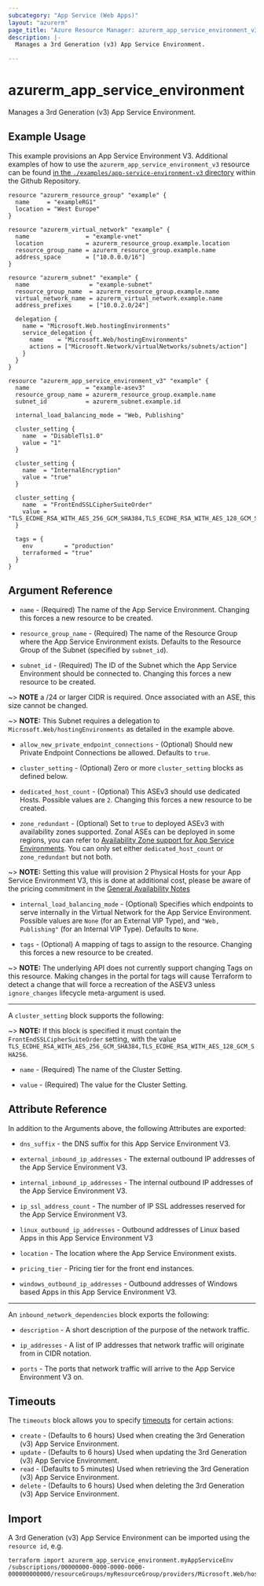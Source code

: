 ```yaml
---
subcategory: "App Service (Web Apps)"
layout: "azurerm"
page_title: "Azure Resource Manager: azurerm_app_service_environment_v3"
description: |-
  Manages a 3rd Generation (v3) App Service Environment.

---
```


# azurerm_app_service_environment

Manages a 3rd Generation (v3) App Service Environment.

## Example Usage

This example provisions an App Service Environment V3. Additional examples of how to use the `azurerm_app_service_environment_v3` resource can be found [in the `./examples/app-service-environment-v3` directory](https://github.com/hashicorp/terraform-provider-azurerm/tree/main/examples/app-service-environment-v3) within the Github Repository.

```hcl
resource "azurerm_resource_group" "example" {
  name     = "exampleRG1"
  location = "West Europe"
}

resource "azurerm_virtual_network" "example" {
  name                = "example-vnet"
  location            = azurerm_resource_group.example.location
  resource_group_name = azurerm_resource_group.example.name
  address_space       = ["10.0.0.0/16"]
}

resource "azurerm_subnet" "example" {
  name                 = "example-subnet"
  resource_group_name  = azurerm_resource_group.example.name
  virtual_network_name = azurerm_virtual_network.example.name
  address_prefixes     = ["10.0.2.0/24"]

  delegation {
    name = "Microsoft.Web.hostingEnvironments"
    service_delegation {
      name    = "Microsoft.Web/hostingEnvironments"
      actions = ["Microsoft.Network/virtualNetworks/subnets/action"]
    }
  }
}

resource "azurerm_app_service_environment_v3" "example" {
  name                = "example-asev3"
  resource_group_name = azurerm_resource_group.example.name
  subnet_id           = azurerm_subnet.example.id

  internal_load_balancing_mode = "Web, Publishing"

  cluster_setting {
    name  = "DisableTls1.0"
    value = "1"
  }

  cluster_setting {
    name  = "InternalEncryption"
    value = "true"
  }

  cluster_setting {
    name  = "FrontEndSSLCipherSuiteOrder"
    value = "TLS_ECDHE_RSA_WITH_AES_256_GCM_SHA384,TLS_ECDHE_RSA_WITH_AES_128_GCM_SHA256"
  }

  tags = {
    env         = "production"
    terraformed = "true"
  }
}
```
## Argument Reference

* `name` - (Required) The name of the App Service Environment. Changing this forces a new resource to be created. 

* `resource_group_name` - (Required) The name of the Resource Group where the App Service Environment exists. Defaults to the Resource Group of the Subnet (specified by `subnet_id`).

* `subnet_id` - (Required) The ID of the Subnet which the App Service Environment should be connected to. Changing this forces a new resource to be created. 

~> **NOTE** a /24 or larger CIDR is required. Once associated with an ASE, this size cannot be changed.

~> **NOTE:** This Subnet requires a delegation to `Microsoft.Web/hostingEnvironments` as detailed in the example above.    

* `allow_new_private_endpoint_connections` - (Optional) Should new Private Endpoint Connections be allowed. Defaults to `true`. 

* `cluster_setting` - (Optional) Zero or more `cluster_setting` blocks as defined below. 

* `dedicated_host_count` - (Optional) This ASEv3 should use dedicated Hosts. Possible values are `2`. Changing this forces a new resource to be created.

* `zone_redundant` - (Optional) Set to `true` to deployed ASEv3 with availability zones supported. Zonal ASEs can be deployed in some regions, you can refer to [Availability Zone support for App Service Environments](https://docs.microsoft.com/en-us/azure/app-service/environment/zone-redundancy). You can only set either `dedicated_host_count` or `zone_redundant` but not both.

~> **NOTE:** Setting this value will provision 2 Physical Hosts for your App Service Environment V3, this is done at additional cost, please be aware of the pricing commitment in the [General Availability Notes](https://techcommunity.microsoft.com/t5/apps-on-azure/announcing-app-service-environment-v3-ga/ba-p/2517990)

* `internal_load_balancing_mode` - (Optional) Specifies which endpoints to serve internally in the Virtual Network for the App Service Environment. Possible values are `None` (for an External VIP Type), and `"Web, Publishing"` (for an Internal VIP Type). Defaults to `None`.

* `tags` - (Optional) A mapping of tags to assign to the resource. Changing this forces a new resource to be created.

~> **NOTE:** The underlying API does not currently support changing Tags on this resource. Making changes in the portal for tags will cause Terraform to detect a change that will force a recreation of the ASEV3 unless `ignore_changes` lifecycle meta-argument is used.

---

A `cluster_setting` block supports the following:

~> **NOTE:** If this block is specified it must contain the `FrontEndSSLCipherSuiteOrder` setting, with the value `TLS_ECDHE_RSA_WITH_AES_256_GCM_SHA384,TLS_ECDHE_RSA_WITH_AES_128_GCM_SHA256`.

* `name` - (Required) The name of the Cluster Setting. 

* `value` - (Required) The value for the Cluster Setting. 

## Attribute Reference

In addition to the Arguments above, the following Attributes are exported:

* `dns_suffix` - the DNS suffix for this App Service Environment V3. 

* `external_inbound_ip_addresses` - The external outbound IP addresses of the App Service Environment V3.

* `internal_inbound_ip_addresses` - The internal outbound IP addresses of the App Service Environment V3.

* `ip_ssl_address_count` - The number of IP SSL addresses reserved for the App Service Environment V3.

* `linux_outbound_ip_addresses` - Outbound addresses of Linux based Apps in this App Service Environment V3

* `location` - The location where the App Service Environment exists.

* `pricing_tier` - Pricing tier for the front end instances.

* `windows_outbound_ip_addresses` - Outbound addresses of Windows based Apps in this App Service Environment V3. 

--- 

An `inbound_network_dependencies` block exports the following:

* `description` - A short description of the purpose of the network traffic.

* `ip_addresses` - A list of IP addresses that network traffic will originate from in CIDR notation.

* `ports` - The ports that network traffic will arrive to the App Service Environment V3 on.

## Timeouts

The `timeouts` block allows you to specify [timeouts](https://www.terraform.io/docs/configuration/resources.html#timeouts) for certain actions:

* `create` - (Defaults to 6 hours) Used when creating the 3rd Generation (v3) App Service Environment.
* `update` - (Defaults to 6 hours) Used when updating the 3rd Generation (v3) App Service Environment.
* `read` - (Defaults to 5 minutes) Used when retrieving the 3rd Generation (v3) App Service Environment.
* `delete` - (Defaults to 6 hours) Used when deleting the 3rd Generation (v3) App Service Environment.

## Import

A 3rd Generation (v3) App Service Environment can be imported using the `resource id`, e.g.

```shell
terraform import azurerm_app_service_environment.myAppServiceEnv /subscriptions/00000000-0000-0000-0000-000000000000/resourceGroups/myResourceGroup/providers/Microsoft.Web/hostingEnvironments/myAppServiceEnv
```
